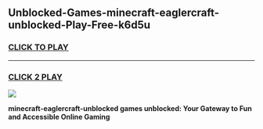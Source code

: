 
## Unblocked-Games-minecraft-eaglercraft-unblocked-Play-Free-k6d5u
<h3>
<a href="https://premium76.site?title=minecraft-eaglercraft-unblocked&ref=19M">CLICK TO PLAY</a></h3>
<hr>

<h3>
<a href="https://premium76.site?title=minecraft-eaglercraft-unblocked&ref=19M">CLICK 2 PLAY</a>
  
</h3>

<a href="https://premium76.site?title=minecraft-eaglercraft-unblocked&ref=19M"><img src="https://clearcache.store/games.png"></a>


**minecraft-eaglercraft-unblocked games unblocked: Your Gateway to Fun and Accessible Online Gaming**
